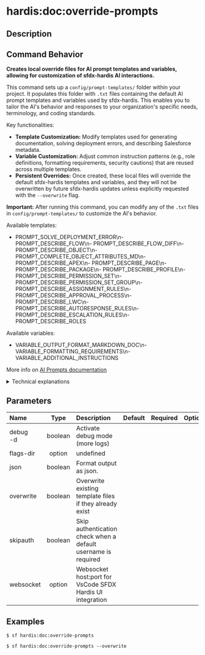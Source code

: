 <!-- This file has been generated with command 'sf hardis:doc:plugin:generate'. Please do not update it manually or it may be overwritten -->
# hardis:doc:override-prompts

## Description


## Command Behavior

**Creates local override files for AI prompt templates and variables, allowing for customization of sfdx-hardis AI interactions.**

This command sets up a `config/prompt-templates/` folder within your project. It populates this folder with `.txt` files containing the default AI prompt templates and variables used by sfdx-hardis. This enables you to tailor the AI's behavior and responses to your organization's specific needs, terminology, and coding standards.

Key functionalities:

- **Template Customization:** Modify templates used for generating documentation, solving deployment errors, and describing Salesforce metadata.
- **Variable Customization:** Adjust common instruction patterns (e.g., role definitions, formatting requirements, security cautions) that are reused across multiple templates.
- **Persistent Overrides:** Once created, these local files will override the default sfdx-hardis templates and variables, and they will not be overwritten by future sfdx-hardis updates unless explicitly requested with the `--overwrite` flag.

**Important:** After running this command, you can modify any of the `.txt` files in `config/prompt-templates/` to customize the AI's behavior.

Available templates:
- PROMPT_SOLVE_DEPLOYMENT_ERROR\n- PROMPT_DESCRIBE_FLOW\n- PROMPT_DESCRIBE_FLOW_DIFF\n- PROMPT_DESCRIBE_OBJECT\n- PROMPT_COMPLETE_OBJECT_ATTRIBUTES_MD\n- PROMPT_DESCRIBE_APEX\n- PROMPT_DESCRIBE_PAGE\n- PROMPT_DESCRIBE_PACKAGE\n- PROMPT_DESCRIBE_PROFILE\n- PROMPT_DESCRIBE_PERMISSION_SET\n- PROMPT_DESCRIBE_PERMISSION_SET_GROUP\n- PROMPT_DESCRIBE_ASSIGNMENT_RULES\n- PROMPT_DESCRIBE_APPROVAL_PROCESS\n- PROMPT_DESCRIBE_LWC\n- PROMPT_DESCRIBE_AUTORESPONSE_RULES\n- PROMPT_DESCRIBE_ESCALATION_RULES\n- PROMPT_DESCRIBE_ROLES

Available variables:
- VARIABLE_OUTPUT_FORMAT_MARKDOWN_DOC\n- VARIABLE_FORMATTING_REQUIREMENTS\n- VARIABLE_ADDITIONAL_INSTRUCTIONS

More info on [AI Prompts documentation](https://sfdx-hardis.cloudity.com/salesforce-ai-prompts/)

<details markdown="1">
<summary>Technical explanations</summary>

The command's technical implementation involves:

- **Directory Creation:** Ensures the `config/prompt-templates/` directory exists using `fs.ensureDirSync()`.
- **File Copying:** Iterates through predefined `PROMPT_TEMPLATES` and `PROMPT_VARIABLES` objects. For each template/variable, it extracts the English text content and writes it to a corresponding `.txt` file in the `config/prompt-templates/` directory.
- **Overwrite Logic:** Checks if a file already exists. If the `--overwrite` flag is provided, it overwrites the existing file; otherwise, it skips the file and logs a message.
- **User Feedback:** Provides detailed logs about created, overwritten, and skipped files, along with instructions on how to use the customized prompts and variables.
- **Dynamic Content:** The description itself dynamically lists available templates and variables by iterating over `PROMPT_TEMPLATES` and `PROMPT_VARIABLES` objects.
</details>


## Parameters

|Name|Type|Description|Default|Required|Options|
|:---|:--:|:----------|:-----:|:------:|:-----:|
|debug<br/>-d|boolean|Activate debug mode (more logs)||||
|flags-dir|option|undefined||||
|json|boolean|Format output as json.||||
|overwrite|boolean|Overwrite existing template files if they already exist||||
|skipauth|boolean|Skip authentication check when a default username is required||||
|websocket|option|Websocket host:port for VsCode SFDX Hardis UI integration||||

## Examples

```shell
$ sf hardis:doc:override-prompts
```

```shell
$ sf hardis:doc:override-prompts --overwrite
```


